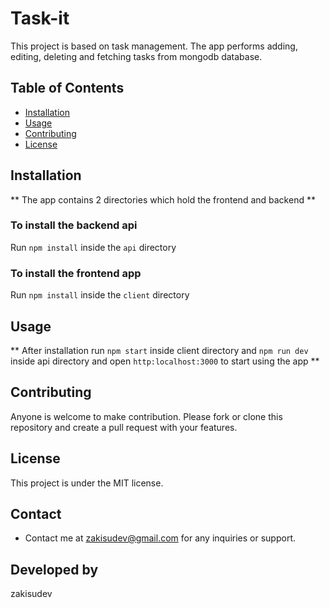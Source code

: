 # Task-it

This project is based on task management. The app performs adding, editing, deleting and fetching tasks from mongodb database.

## Table of Contents

- [Installation](#installation)
- [Usage](#usage)
- [Contributing](#contributing)
- [License](#license)

## Installation

** The app contains 2 directories which hold the frontend and backend **

### To install the backend api

Run `npm install` inside the `api` directory

### To install the frontend app

Run `npm install` inside the `client` directory

## Usage

** After installation run `npm start` inside client directory and `npm run dev` inside api directory and open `http:localhost:3000` to start using the app **

## Contributing

Anyone is welcome to make contribution. Please fork or clone this repository and create a pull request with your features.

## License

This project is under the MIT license.

## Contact

- Contact me at zakisudev@gmail.com for any inquiries or support.

## Developed by

zakisudev
